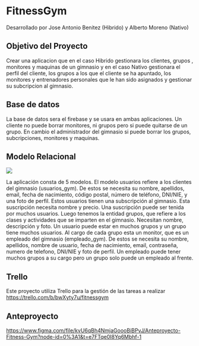 # FitnessGym

Desarrollado por Jose Antonio Benitez (Hibrido) y Alberto Moreno (Nativo)

## Objetivo del Proyecto
Crear una aplicacion que en el caso Hibrido gestionara los clientes, grupos , monitores y maquinas de un gimnasio y en el caso Nativo gestionara el perfil del cliente, los grupos a los que el cliente se ha apuntado, los monitores y entrenadores personales que le han sido asignados y gestionar su subcripcion al gimnasio.

## Base de datos
La base de datos sera el firebase y se usara en ambas aplicaciones. Un cliente no puede borrar monitores, ni grupos pero si puede quitarse de un grupo. En cambio el administrador del gimnasio si puede borrar los grupos, subcripciones, monitores y maquinas.

## Modelo Relacional
![](http://drive.google.com/uc?export=view&id=1eG7NFQKbKK497GwGSbLkR8WeHlwjl3FI)

La aplicación consta de 5 modelos. El modelo usuarios refiere a los clientes del gimnasio (usuarios_gym). De estos se necesita su nombre, apellidos, email, fecha de nacimiento, código postal, número de teléfono, DNI/NIE, y una foto de perfil. Estos usuarios tienen una subscripción al gimnasio. Esta suscripción necesita nombre y precio. Una suscripción puede ser tenida por muchos usuarios. Luego tenemos la entidad grupos, que refiere a los clases y actividades que se imparten en el gimnasio. Necesitan nombre, descripción y foto. Un usuario puede estar en muchos grupos y un grupo tiene muchos usuarios. Al cargo de cada grupo esta un monitor, que es un empleado del gimnasio (empleado_gym). De estos se necesita su nombre, apellidos, nombre de usuario, fecha de nacimiento, email, contraseña, numero de telefono, DNI/NIE y foto de perfil. Un empleado puede tener muchos grupos a su cargo pero un grupo solo puede un empleado al frente. 

## Trello
Este proyecto utiliza Trello para la gestión de las tareas a realizar
https://trello.com/b/bwXyty7u/fitnessgym


## Anteproyecto 
https://www.figma.com/file/kvU6qBh4NmjaGoooBiBPvJ/Anteproyecto-Fitness-Gym?node-id=0%3A1&t=e7FTqe0I8Yq6Mbhf-1
